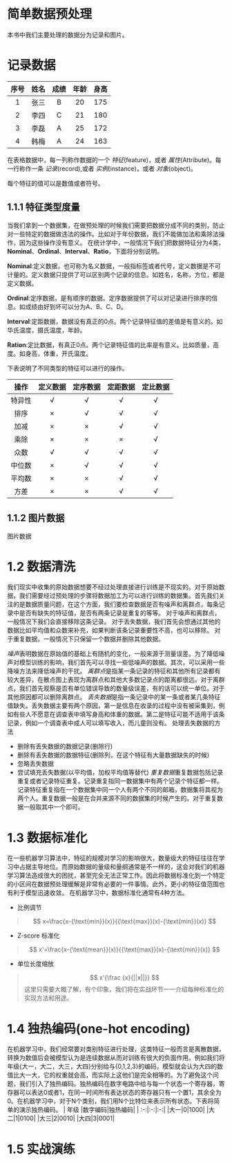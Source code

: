 <script type="text/javascript" async src="https://cdn.mathjax.org/mathjax/latest/MathJax.js?config=TeX-MML-AM_CHTML"> </script>
# 简单数据预处理

本书中我们主要处理的数据分为记录和图片。

# 记录数据

| 序号   | 姓名   | 成绩   | 年龄   | 身高  |
| :----: | :----: | :----: | :----: | :---: |
| 1      | 张三   | B      | 20     | 175   |
| 2      | 李四   | C      | 21     | 180   |
| 3      | 李磊   | A      | 25     | 172   |
| 4      | 韩梅   | A      | 24     | 163   |

在表格数据中，每一列称作数据的一个 *特征*(feature)，或者 *属性*(Attribute)。每一行称作一条 *记录*(record),或者 *实例*(instance)，或者 *对象*(object)。

每个特征的值可以是数值或者符号。
## 1.1.1 特征类型度量
当我们拿到一个数据集，在做预处理的时候我们需要把数据分成不同的类别，防止对一些特定的数据做违法的操作。比如对于年份数据，我们不能做加法和乘除法操作，因为这些操作没有意义。
在统计学中，一般情况下我们把数据特征分为4类，**Nominal**、**Ordinal**、**Interval**、**Ratio**，下面将分别说明。

**Nominal**:定义数据，也可称为名义数据，一般指标签或者代号，定义数据是不可计量的。定义数据只提供了可以区别两个记录的信息。如姓名，名称，方位，都是定义数据。

**Ordinal**:定序数据，是有顺序的数据。定序数据提供了可以对记录进行排序的信息。如成绩由好到坏可以分为A、B、C、D。

**Interval**:定距数据，数据没有真正的0点。两个记录特征值的差值是有意义的。如华氏温度，摄氏温度，年龄。

**Ration**:定比数据，有真正0点。两个记录特征值的比率是有意义。比如质量，高度。如身高，体重，开氏温度。

下表说明了不同类型的特征可以进行的操作。

| 操作   | 定义数据 | 定序数据 | 定距数据 | 定比数据 |
| :----: | :----:   | :----:   | :----:   | :----:   |
| 特异性 | √        | √        | √        | √        |
| 排序   | ×        | √        | √        | √        |
| 加减   | ×        | ×        | √        | √        |
| 乘除   | ×        | ×        | ×        | √        |
| 众数   | √        | √        | √        | √        |
| 中位数 | ×        | √        | √        | √        |
| 平均数 | ×        | ×        | √        | √        |
| 方差   | ×        | ×        | √        | √        |

## 1.1.2 图片数据
图片数据

# 1.2 数据清洗
我们现实中收集的原始数据想要不经过处理直接进行训练是不现实的。对于原始数据，我们需要经过预处理的步骤将数据加工为可以进行训练的数据集。首先我们关注的是数据质量问题，在这个方面，我们要检查数据是否有噪声和离群点，每条记录中是否有缺失的特征值，是否有两条记录是重复的等等。
对于噪声和离群点，一般情况下我们会直接移除这条记录。
对于丢失数据，我们首先会想通过其他的数据比如平均值和众数来补充，如果判断该条记录重要性不高，也可以移除。
对于重复数据，一般情况下只保留一个数据并删除其他数据。

*噪声*表明数据在原始值的基础上有随机的变化，一般来源于测量误差。为了降低噪声对模型训练的影响，我们首先可以寻找一些低噪声的数据。其次，可以采用一些降噪方法来降低噪声的干扰。
*离群点*是指某一条记录的特征和其他所有记录都有较大差异，在散点图上表现为离群点和其他大多数记录点的距离都很远。对于离群点，我们首先观察是否有单位错误导致的数量级误差，有的话可以统一单位。对于其他原因都可以删除离群点。
*丢失数据*是指一条记录中的某一条或者某几条特征值缺失。丢失数据主要有两个原因，第一是信息在收录的过程中没有被采集到，例如有些人不愿意在调查表中填写身高和体重的数据。第二是特征可能不适用于该条记录，例如一个调查表中成人可以填写收入，而儿童则没有。
处理丢失数据的方法
- 删除有丢失数据的数据记录(删除行)
- 删除有丢失数据的数据特征(删除列，在这个特征有大量数据缺失的时候)
- 忽略丢失数据
- 尝试填充丢失数据(以平均值，加权平均值等替代)
*重复数据*重复数据包括记录重复或者记录特征重复。记录重复指同一数据集中有两个记录个特征都一样。记录特征重复指在一个数据集中同一个人有两个不同的邮箱，数据集将其视为两个人。重复数据一般是在合并来源不同的数据集的时候产生的。对于重复数据一般取其中一个即可。

# 1.3 数据标准化
在一些机器学习算法中，特征的规模对学习的影响很大，数量级大的特征往往在学习中占据主导地位。而原始数据的量级和量纲通常是不一样的，这会对我们的机器学习算法造成很大的困扰，甚至完全无法正常工作。因此将数据标准化到一个特定的小区间在数据预处理缓解是非常有必要的一件事情。此外，更小的特征值范围也有利于模型迅速收敛。
在机器学习中，数据标准化通常有4种方法。
- 比例调节
>$$
x=\frac{x-{\text{min}}(x)}{{\text{max}}(x)-{\text{min}}(x)}
$$
- Z-score 标准化
>$$
x'=\frac{x-{\text{mean}}(x)}{{\text{max}}(x)-{\text{min}}(x)}
$$
- 单位长度缩放
>$$
x'{\frac {x}{||x||}}
$$
这里只需要大概了解，有个印象，我们将在实战环节一一介绍每种标准化的实现方法和用途。

# 1.4 独热编码(one-hot encoding)
在机器学习中，我们经常要对类别特征进行处理，这类特征一般而言是离散数据，转换为数值后会被模型认为是连续数据从而对训练有很大的负面作用。例如我们将年级{大一，大二，大三，大四}分别给与{0,1,2,3}的编码，模型就会认为大四的数值比大一大，它的权重就会高，而实际上这他们是完全相等的。为了避免这个问题，我们引入了独热编码。独热编码在数字电路中给与每一个状态一个寄存器，寄存器可以表达0或者1，在同一时间所有表达状态的寄存器只有一个置1，其余全为0。在机器学习中，对于N个类别，我们用N个比特位来表示所有状态。下表将简单的演示独热编码。
| 年级  |数字编码|独热编码|
| :-:|:-:|:-:|
|大一|0|1000|
|大二|1|0100|
|大三|2|0010|
|大四|3|0001|

# 1.5 实战演练
